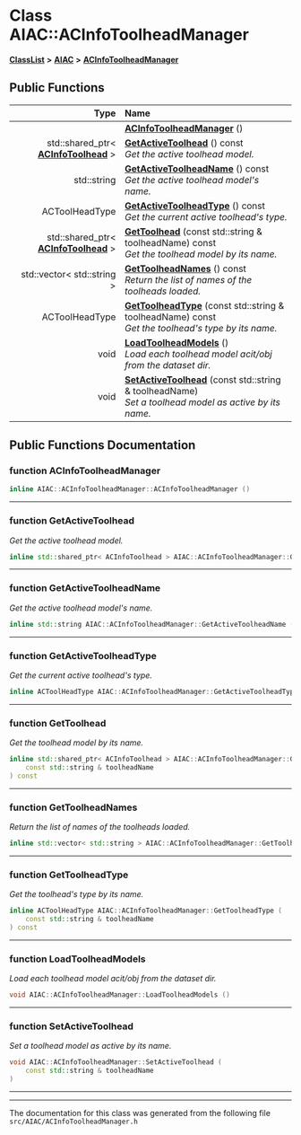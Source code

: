 

# Class AIAC::ACInfoToolheadManager



[**ClassList**](annotated.md) **>** [**AIAC**](namespaceAIAC.md) **>** [**ACInfoToolheadManager**](classAIAC_1_1ACInfoToolheadManager.md)










































## Public Functions

| Type | Name |
| ---: | :--- |
|   | [**ACInfoToolheadManager**](#function-acinfotoolheadmanager) () <br> |
|  std::shared\_ptr&lt; [**ACInfoToolhead**](classAIAC_1_1ACInfoToolhead.md) &gt; | [**GetActiveToolhead**](#function-getactivetoolhead) () const<br>_Get the active toolhead model._  |
|  std::string | [**GetActiveToolheadName**](#function-getactivetoolheadname) () const<br>_Get the active toolhead model's name._  |
|  ACToolHeadType | [**GetActiveToolheadType**](#function-getactivetoolheadtype) () const<br>_Get the current active toolhead's type._  |
|  std::shared\_ptr&lt; [**ACInfoToolhead**](classAIAC_1_1ACInfoToolhead.md) &gt; | [**GetToolhead**](#function-gettoolhead) (const std::string & toolheadName) const<br>_Get the toolhead model by its name._  |
|  std::vector&lt; std::string &gt; | [**GetToolheadNames**](#function-gettoolheadnames) () const<br>_Return the list of names of the toolheads loaded._  |
|  ACToolHeadType | [**GetToolheadType**](#function-gettoolheadtype) (const std::string & toolheadName) const<br>_Get the toolhead's type by its name._  |
|  void | [**LoadToolheadModels**](#function-loadtoolheadmodels) () <br>_Load each toolhead model acit/obj from the dataset dir._  |
|  void | [**SetActiveToolhead**](#function-setactivetoolhead) (const std::string & toolheadName) <br>_Set a toolhead model as active by its name._  |




























## Public Functions Documentation




### function ACInfoToolheadManager 

```C++
inline AIAC::ACInfoToolheadManager::ACInfoToolheadManager () 
```




<hr>



### function GetActiveToolhead 

_Get the active toolhead model._ 
```C++
inline std::shared_ptr< ACInfoToolhead > AIAC::ACInfoToolheadManager::GetActiveToolhead () const
```




<hr>



### function GetActiveToolheadName 

_Get the active toolhead model's name._ 
```C++
inline std::string AIAC::ACInfoToolheadManager::GetActiveToolheadName () const
```




<hr>



### function GetActiveToolheadType 

_Get the current active toolhead's type._ 
```C++
inline ACToolHeadType AIAC::ACInfoToolheadManager::GetActiveToolheadType () const
```




<hr>



### function GetToolhead 

_Get the toolhead model by its name._ 
```C++
inline std::shared_ptr< ACInfoToolhead > AIAC::ACInfoToolheadManager::GetToolhead (
    const std::string & toolheadName
) const
```




<hr>



### function GetToolheadNames 

_Return the list of names of the toolheads loaded._ 
```C++
inline std::vector< std::string > AIAC::ACInfoToolheadManager::GetToolheadNames () const
```




<hr>



### function GetToolheadType 

_Get the toolhead's type by its name._ 
```C++
inline ACToolHeadType AIAC::ACInfoToolheadManager::GetToolheadType (
    const std::string & toolheadName
) const
```




<hr>



### function LoadToolheadModels 

_Load each toolhead model acit/obj from the dataset dir._ 
```C++
void AIAC::ACInfoToolheadManager::LoadToolheadModels () 
```




<hr>



### function SetActiveToolhead 

_Set a toolhead model as active by its name._ 
```C++
void AIAC::ACInfoToolheadManager::SetActiveToolhead (
    const std::string & toolheadName
) 
```




<hr>

------------------------------
The documentation for this class was generated from the following file `src/AIAC/ACInfoToolheadManager.h`

